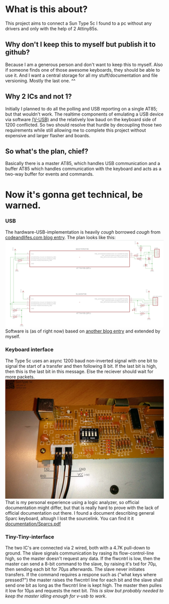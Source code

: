 # What is this about? #
This project aims to connect a Sun Type 5c I found to a pc without any drivers and only with the help of 2 Attiny85s.

## Why don't I keep this to myself but publish it to github? ##
Because I am a generous person and don't want to keep this to myself. Also if someone finds one of those awesome keyboards, they should be able to use it.
And I want a central storage for all my stuff/documentation and file versioning. Mostly the last one. ^^

## Why 2 ICs and not 1? ##
Initially I planned to do all the polling and USB reporting on a single AT85; but that wouldn't work. 
The realtime components of emulating a USB device via software [(V-USB)](http://www.obdev.at/products/vusb/index-de.html) and the relatively low baud on the keyboard side of 1200 conflicted.
So two should resolve that hurdle by decoupling those two requirements while still allowing me to complete this project without expensive and larger flasher and boards.

## So what's the plan, chief? ##
Basically there is a master AT85, which handles USB communication and a buffer AT85 which handles communication with the keyboard and acts as a two-way buffer for events and commands.

# Now it's gonna get technical, be warned. #

### USB ###
The hardware-USB-implementation is heavily *cough* borrowed *cough* from [codeandlifes.com blog entry](http://codeandlife.com/2012/02/22/v-usb-with-attiny45-attiny85-without-a-crystal/).
The plan looks like this: ![planned layout](documentation/Images/pcb.png)
Software is (as of right now) based on [another blog entry](http://codeandlife.com/2012/06/18/usb-hid-keyboard-with-v-usb/) and extended by myself.

### Keyboard interface ###
The Type 5c uses an async 1200 baud non-inverted signal with one bit to signal the start of a transfer and then following 8 bit. If the last bit is high, then this is the last bit in this message. Else the reciever should wait for more packets.
![keyboard pins](documentation/Images/pinout_kbd.jpg)
That is my personal experience using a logic analyzer, so official documentation might differ, but that is really hard to prove with the lack of official documentation out there. I found a document describing general Sparc keyboard, altough I lost the sourcelink. You can find it it [documentation/Sparcs.pdf](documentation/Sparcs.pdf)


### Tiny-Tiny-interface ###
The two IC's are connected via 2 wired, both with a 4.7K pull-down to ground. The slave signals communication by rasing its flow-control-line high, so the master doesn't request any data. If the flwcntrl is low, then the master can send a 8-bit command to the slave, by raising it's txd for 70µ, then sending each bit for 70µs afterwards. The slave never initiates transfers.
If the command requires a respone such as ("what keys where pressed?") the master raises the flwcntrl line for each bit and the slave shall send one bit as long as the flwcntrl line is kept high. The master then pulles it low for 10µs and requests the next bit. *This is slow but probably needed to keep the master idling enough for v-usb to work*.
